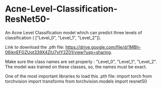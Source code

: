 # Acne-Level-Classification-ResNet50-
An Acne Level Classification model which can predict three levels of classification ( ["Level_0", "Level_1", "Level_2"]).

Link to download the .pth file: https://drive.google.com/file/d/1MBh-06iknEFGZUot339X4ZlU7vIY2Z01/view?usp=sharing.

Make sure the class names are set properly : "Level_0", "Level_1", "Level_2". The model was trained on these classes, so, the names must be exact.


One of the most important libraries to load this .pth file: 
import torch
from torchvision import transforms
from torchvision.models import resnet50
